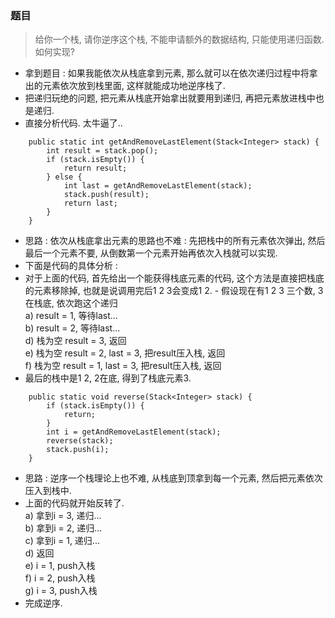 ### 题目

> 给你一个栈, 请你逆序这个栈, 不能申请额外的数据结构, 只能使用递归函数. 如何实现?  

- 拿到题目 : 如果我能依次从栈底拿到元素, 那么就可以在依次递归过程中将拿出的元素依次放到栈里面, 这样就能成功地逆序栈了. 
- 把递归玩绝的问题, 把元素从栈底开始拿出就要用到递归, 再把元素放进栈中也是递归. 
- 直接分析代码. 太牛逼了..
```
	public static int getAndRemoveLastElement(Stack<Integer> stack) {
		int result = stack.pop();
		if (stack.isEmpty()) {
			return result;
		} else {
			int last = getAndRemoveLastElement(stack);
			stack.push(result);
			return last;
		}
	}
```
- 思路 : 依次从栈底拿出元素的思路也不难 : 先把栈中的所有元素依次弹出, 然后最后一个元素不要, 从倒数第一个元素开始再依次入栈就可以实现. 
- 下面是代码的具体分析 : 
- 对于上面的代码, 首先给出一个能获得栈底元素的代码, 这个方法是直接把栈底的元素移除掉, 也就是说调用完后1 2 3会变成1 2. - 假设现在有1 2 3 三个数, 3在栈底, 依次跑这个递归  
a) result = 1, 等待last...   
b) result = 2, 等待last...  
d) 栈为空 result = 3, 返回  
e) 栈为空 result = 2, last = 3, 把result压入栈, 返回  
f) 栈为空 result = 1, last = 3, 把result压入栈, 返回 
- 最后的栈中是1 2, 2在底, 得到了栈底元素3.

```
	public static void reverse(Stack<Integer> stack) {
		if (stack.isEmpty()) {
			return;
		}
		int i = getAndRemoveLastElement(stack);
		reverse(stack);
		stack.push(i);
	}
```
- 思路 : 逆序一个栈理论上也不难, 从栈底到顶拿到每一个元素, 然后把元素依次压入到栈中. 
- 上面的代码就开始反转了.  
a) 拿到i = 3, 递归...  
b) 拿到i = 2, 递归...  
c) 拿到i = 1, 递归...  
d) 返回  
e) i = 1, push入栈  
f) i = 2, push入栈  
g) i = 3, push入栈  
- 完成逆序. 